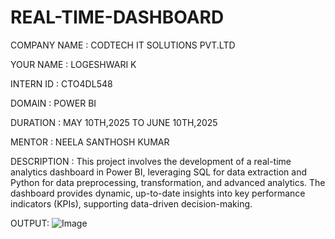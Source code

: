 # REAL-TIME-DASHBOARD

COMPANY NAME : CODTECH IT SOLUTIONS PVT.LTD

YOUR NAME : LOGESHWARI K

INTERN ID : CTO4DL548

DOMAIN : POWER BI

DURATION : MAY 10TH,2025 TO JUNE 10TH,2025

MENTOR : NEELA SANTHOSH KUMAR

DESCRIPTION : This project involves the development of a real-time analytics dashboard in Power BI, leveraging SQL for data extraction and Python for data preprocessing, transformation, and advanced analytics. The dashboard provides dynamic, up-to-date insights into key performance indicators (KPIs), supporting data-driven decision-making.

OUTPUT:
![Image](https://github.com/user-attachments/assets/e74452b7-b203-47ef-a069-55bd62716c33)
